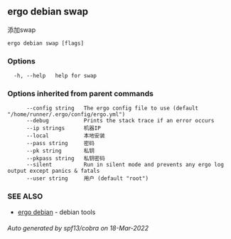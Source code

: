 ## ergo debian swap

添加swap

```
ergo debian swap [flags]
```

### Options

```
  -h, --help   help for swap
```

### Options inherited from parent commands

```
      --config string   The ergo config file to use (default "/home/runner/.ergo/config/ergo.yml")
      --debug           Prints the stack trace if an error occurs
      --ip strings      机器IP
      --local           本地安装
      --pass string     密码
      --pk string       私钥
      --pkpass string   私钥密码
      --silent          Run in silent mode and prevents any ergo log output except panics & fatals
      --user string     用户 (default "root")
```

### SEE ALSO

* [ergo debian](ergo_debian.md)	 - debian tools

###### Auto generated by spf13/cobra on 18-Mar-2022
